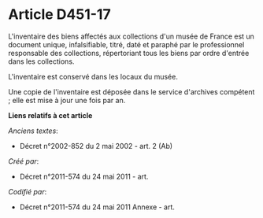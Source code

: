 # Article D451-17

L'inventaire des biens affectés aux collections d'un musée de France est un document unique, infalsifiable, titré, daté et
paraphé par le professionnel responsable des collections, répertoriant tous les biens par ordre d'entrée dans les
collections.

L'inventaire est conservé dans les locaux du musée.

Une copie de l'inventaire est déposée dans le service d'archives compétent ; elle est mise à jour une fois par an.

**Liens relatifs à cet article**

_Anciens textes_:

  - Décret n°2002-852 du 2 mai 2002 - art. 2 (Ab)

_Créé par_:

  - Décret n°2011-574 du 24 mai 2011  - art.

_Codifié par_:

  - Décret n°2011-574 du 24 mai 2011 Annexe - art.
